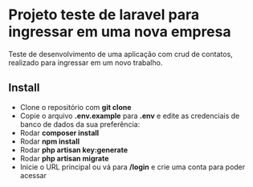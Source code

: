 # Projeto teste de laravel para ingressar em uma nova empresa

Teste de desenvolvimento de uma aplicação com crud de contatos, realizado para ingressar em um novo trabalho.

## Install

- Clone o repositório com __git clone__
- Copie o arquivo __.env.example__ para __.env__ e edite as credenciais de banco de dados da sua preferência:
- Rodar __composer install__
- Rodar __npm install__
- Rodar __php artisan key:generate__
- Rodar __php artisan migrate__
- Inicie o URL principal ou vá para __/login__ e crie uma conta para poder acessar
